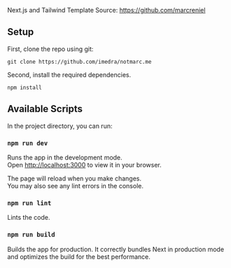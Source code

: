 Next.js and Tailwind Template Source: https://github.com/marcreniel

## Setup

First, clone the repo using git:
```
git clone https://github.com/imedra/notmarc.me
```
Second, install the required dependencies.
```
npm install
```

## Available Scripts

In the project directory, you can run:

### `npm run dev`

Runs the app in the development mode.\
Open [http://localhost:3000](http://localhost:3000) to view it in your browser.

The page will reload when you make changes.\
You may also see any lint errors in the console.

### `npm run lint`

Lints the code.

### `npm run build`

Builds the app for production.
It correctly bundles Next in production mode and optimizes the build for the best performance.



